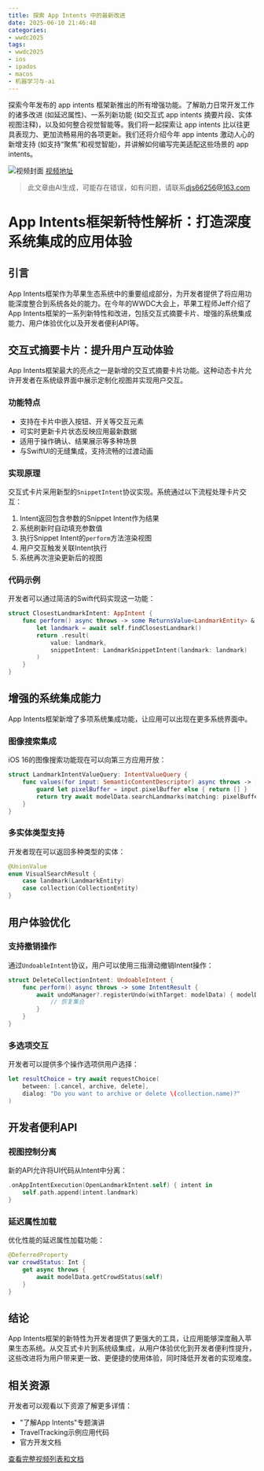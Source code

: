 ```yaml
---
title: 探索 App Intents 中的最新改进
date: 2025-06-10 21:46:48
categories:
- wwdc2025
tags:
- wwdc2025
- ios
- ipados
- macos
- 机器学习与-ai
---
```

探索今年发布的 app intents 框架新推出的所有增强功能。了解助力日常开发工作的诸多改进 (如延迟属性)、一系列新功能 (如交互式 app intents 摘要片段、实体视图注释)，以及如何整合视觉智能等。我们将一起探索让 app intents 比以往更具表现力、更加流畅易用的各项更新。我们还将介绍今年 app intents 激动人心的新增支持 (如支持“聚焦”和视觉智能)，并讲解如何编写完美适配这些场景的 app intents。
<!--more-->

![视频封面](https://devimages-cdn.apple.com/wwdc-services/images/3055294D-836B-4513-B7B0-0BC5666246B0/9976/9976_wide_250x141_2x.jpg)
[视频地址](https://developer.apple.com/cn/videos/play/wwdc2025/275/)
> 此文章由AI生成，可能存在错误，如有问题，请联系[djs66256@163.com](djs66256@163.com)

# App Intents框架新特性解析：打造深度系统集成的应用体验

## 引言

App Intents框架作为苹果生态系统中的重要组成部分，为开发者提供了将应用功能深度整合到系统各处的能力。在今年的WWDC大会上，苹果工程师Jeff介绍了App Intents框架的一系列新特性和改进，包括交互式摘要卡片、增强的系统集成能力、用户体验优化以及开发者便利API等。

## 交互式摘要卡片：提升用户互动体验

App Intents框架最大的亮点之一是新增的交互式摘要卡片功能。这种动态卡片允许开发者在系统级界面中展示定制化视图并实现用户交互。

### 功能特点
- 支持在卡片中嵌入按钮、开关等交互元素
- 可实时更新卡片状态反映应用最新数据
- 适用于操作确认、结果展示等多种场景
- 与SwiftUI的无缝集成，支持流畅的过渡动画

### 实现原理
交互式卡片采用新型的`SnippetIntent`协议实现。系统通过以下流程处理卡片交互：
1. Intent返回包含参数的Snippet Intent作为结果
2. 系统刷新时自动填充参数值
3. 执行Snippet Intent的`perform`方法渲染视图
4. 用户交互触发关联Intent执行
5. 系统再次渲染更新后的视图

### 代码示例
开发者可以通过简洁的Swift代码实现这一功能：
```swift
struct ClosestLandmarkIntent: AppIntent {
    func perform() async throws -> some ReturnsValue<LandmarkEntity> & ShowsSnippetIntent & ProvidesDialog {
        let landmark = await self.findClosestLandmark()
        return .result(
            value: landmark,
            snippetIntent: LandmarkSnippetIntent(landmark: landmark)
        )
    }
}
```

## 增强的系统集成能力

App Intents框架新增了多项系统集成功能，让应用可以出现在更多系统界面中。

### 图像搜索集成
iOS 16的图像搜索功能现在可以向第三方应用开放：
```swift
struct LandmarkIntentValueQuery: IntentValueQuery {
    func values(for input: SemanticContentDescriptor) async throws -> [LandmarkEntity] {
        guard let pixelBuffer = input.pixelBuffer else { return [] }
        return try await modelData.searchLandmarks(matching: pixelBuffer)
    }
}
```

### 多实体类型支持
开发者现在可以返回多种类型的实体：
```swift
@UnionValue
enum VisualSearchResult {
    case landmark(LandmarkEntity)
    case collection(CollectionEntity)
}
```

## 用户体验优化

### 支持撤销操作
通过`UndoableIntent`协议，用户可以使用三指滑动撤销Intent操作：
```swift
struct DeleteCollectionIntent: UndoableIntent {
    func perform() async throws -> some IntentResult {
        await undoManager?.registerUndo(withTarget: modelData) { modelData in
            // 恢复集合
        }
    }
}
```

### 多选项交互
开发者可以提供多个操作选项供用户选择：
```swift
let resultChoice = try await requestChoice(
    between: [.cancel, archive, delete],
    dialog: "Do you want to archive or delete \(collection.name)?"
)
```

## 开发者便利API

### 视图控制分离
新的API允许将UI代码从Intent中分离：
```swift
.onAppIntentExecution(OpenLandmarkIntent.self) { intent in
    self.path.append(intent.landmark)
}
```

### 延迟属性加载
优化性能的延迟属性加载功能：
```swift
@DeferredProperty
var crowdStatus: Int {
    get async throws {
        await modelData.getCrowdStatus(self)
    }
}
```

## 结论

App Intents框架的新特性为开发者提供了更强大的工具，让应用能够深度融入苹果生态系统。从交互式卡片到系统级集成，从用户体验优化到开发者便利性提升，这些改进将为用户带来更一致、更便捷的使用体验，同时降低开发者的实现难度。

## 相关资源

开发者可以观看以下资源了解更多详情：
- "了解App Intents"专题演讲
- TravelTracking示例应用代码
- 官方开发文档

[查看完整视频列表和文档](#Related-Videos)
